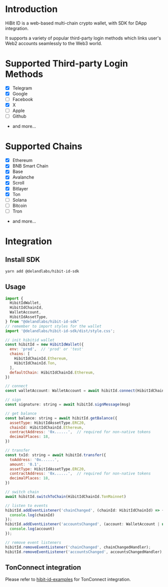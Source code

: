 # Introduction
HiBit ID is a web-based multi-chain crypto wallet, with SDK for DApp integration.

It supports a variety of popular third-party login methods which links user's Web2 accounts seamlessly to the Web3 world.

# Supported Third-party Login Methods
- [x] Telegram
- [x] Google
- [ ] Facebook
- [x] X
- [ ] Apple
- [ ] Github
- and more...

# Supported Chains
- [x] Ethereum
- [x] BNB Smart Chain
- [x] Base
- [x] Avalanche
- [x] Scroll
- [x] Bitlayer
- [x] Ton
- [ ] Solana
- [ ] Bitcoin
- [ ] Tron
- and more...

# Integration
## Install SDK
```bash
yarn add @delandlabs/hibit-id-sdk
```
## Usage
```js
import {
  HibitIdWallet,
  HibitIdChainId,
  WalletAccount,
  HibitIdAssetType,
} from "@delandlabs/hibit-id-sdk"
// remember to import styles for the wallet
import '@delandlabs/hibit-id-sdk/dist/style.css';

// init hibitid wallet
const hibitId = new HibitIdWallet({
  env: 'prod',  // 'prod' or 'test'
  chains: [
    HibitIdChainId.Ethereum,
    HibitIdChainId.Ton,
  ],
  defaultChain: HibitIdChainId.Ethereum,
})

// connect
const walletAccount: WalletAccount = await hibitId.connect(HibitIdChainId.Ethereum)

// sign
const signature: string = await hibitId.signMessage(msg)

// get balance
const balance: string = await hibitId.getBalance({
  assetType: HibitIdAssetType.ERC20,
  chainId: HibitIdChainId.Ethereum,
  contractAddress: '0x......',  // required for non-native tokens
  decimalPlaces: 18,
})

// transfer
const txId: string = await hibitId.transfer({
  toAddress: '0x......',
  amount: '0.1',
  assetType: HibitIdAssetType.ERC20,
  contractAddress: '0x......',  // required for non-native tokens
  decimalPlaces: 18,
})

// switch chain
await hibitId.switchToChain(HibitIdChainId.TonMainnet)

// listen to events
hibitId.addEventListener('chainChanged', (chainId: HibitIdChainId) => {
  console.log(chainId)
});
hibitId.addEventListener('accountsChanged', (account: WalletAccount | null) => {
  console.log(account)
});

// remove event listeners
hibitId.removeEventListener('chainChanged', chainChangedHandler);
hibitId.removeEventListener('accountsChanged', accountsChangedHandler);
```

## TonConnect integration
Please refer to [hibit-id-examples](https://github.com/Deland-Labs/hibit-id-examples) for TonConnect integration.
